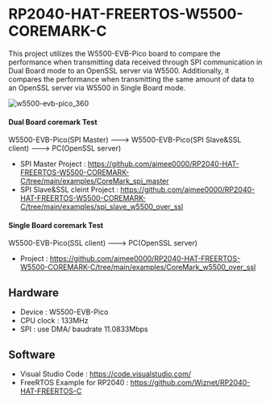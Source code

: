 # RP2040-HAT-FREERTOS-W5500-COREMARK-C  
This project utilizes the W5500-EVB-Pico board to compare the performance when transmitting data received through SPI communication in Dual Board mode to an OpenSSL server via W5500. Additionally, it compares the performance when transmitting the same amount of data to an OpenSSL server via W5500 in Single Board mode.  
  
![w5500-evb-pico_360](https://github.com/aimee0000/RP2040-HAT-FREERTOS-W5500-COREMARK-C/assets/150221423/e7e0b93c-0a1e-400a-be69-32c175e9e60f)
  
#### Dual Board coremark Test  
W5500-EVB-Pico(SPI Master) ---> W5500-EVB-Pico(SPI Slave&SSL client) ---> PC(OpenSSL server)  
* SPI Master Project : https://github.com/aimee0000/RP2040-HAT-FREERTOS-W5500-COREMARK-C/tree/main/examples/CoreMark_spi_master  
* SPI Slave&SSL cleint Project : https://github.com/aimee0000/RP2040-HAT-FREERTOS-W5500-COREMARK-C/tree/main/examples/spi_slave_w5500_over_ssl  
#### Single Board coremark Test  
W5500-EVB-Pico(SSL client) ---> PC(OpenSSL server)  
* Project : https://github.com/aimee0000/RP2040-HAT-FREERTOS-W5500-COREMARK-C/tree/main/examples/CoreMark_w5500_over_ssl  
  
  
## Hardware  
* Device : W5500-EVB-Pico  
* CPU clock : 133MHz  
* SPI : use DMA/ baudrate 11.0833Mbps  
  
## Software  
* Visual Studio Code : https://code.visualstudio.com/  
* FreeRTOS Example for RP2040 : https://github.com/Wiznet/RP2040-HAT-FREERTOS-C

